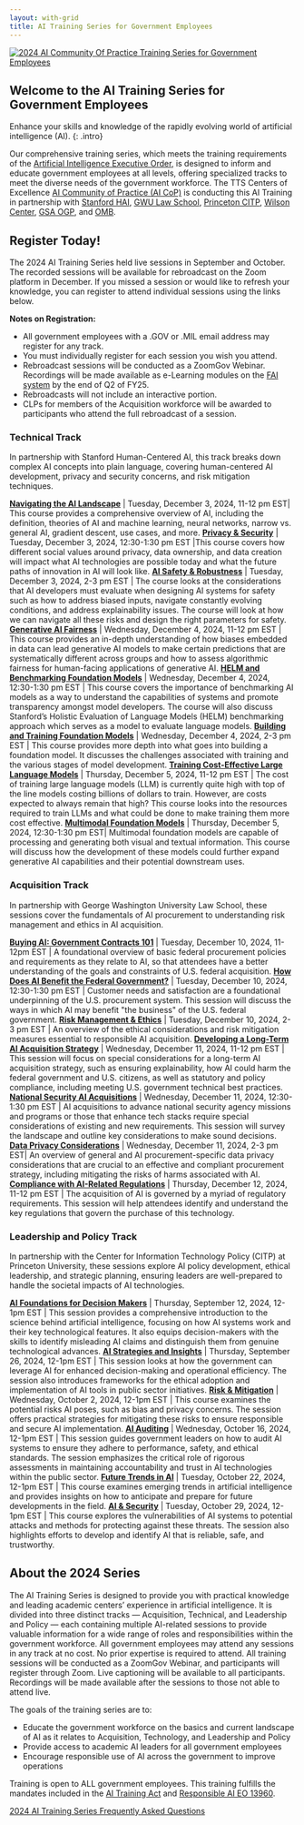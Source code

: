 ```yaml
---
layout: with-grid
title: AI Training Series for Government Employees
---
```

<a href="{{site.baseurl}}/images/2024AITrainingSeriesLogo.png" target="_blank" rel="noopener noreferrer">
<img src="{{site.baseurl}}/images/2024AITrainingSeriesLogo.png" alt="2024 AI Community Of Practice Training Series for Government Employees"></a>

## Welcome to the AI Training Series for Government Employees
Enhance your skills and knowledge of the rapidly evolving world of artificial intelligence (AI).
{: .intro} 

Our comprehensive training series, which meets the training requirements of the [Artificial Intelligence Executive Order](https://www.whitehouse.gov/briefing-room/presidential-actions/2023/10/30/executive-order-on-the-safe-secure-and-trustworthy-development-and-use-of-artificial-intelligence/), is designed to inform and educate government employees at all levels, offering specialized tracks to meet the diverse needs of the government workforce. The TTS Centers of Excellence [AI Community of Practice (AI CoP)](https://coe.gsa.gov/communities/ai.html) is conducting this AI Training in partnership with [Stanford HAI](https://hai.stanford.edu/), [GWU Law School](https://www.law.gwu.edu/), [Princeton CITP](https://citp.princeton.edu/), [Wilson Center](https://www.wilsoncenter.org/), [GSA OGP](https://www.gsa.gov/about-us/organization/office-of-governmentwide-policy), and [OMB](https://www.whitehouse.gov/omb/). 

## Register Today!

The 2024 AI Training Series held live sessions in September and October. The recorded sessions will be available for rebroadcast on the Zoom platform in December. If you missed a session or would like to refresh your knowledge, you can register to attend individual sessions using the links below. 

**Notes on Registration:**
*  All government employees with a .GOV or .MIL email address may register for any track.
*  You must individually register for each session you wish you attend.
*  Rebroadcast sessions will be conducted as a ZoomGov Webinar. Recordings will be made available as e-Learning modules on the [FAI system](https://id.dau.edu/app/dau_virtualcampus_1/exk5bw8t33Hj4e8mo297/sso/saml) by the end of Q2 of FY25.
*  Rebroadcasts will not include an interactive portion.
*  CLPs for members of the Acquisition workforce will be awarded to participants who attend the full rebroadcast of a session. 

### Technical Track
In partnership with Stanford Human-Centered AI, this track breaks down complex AI concepts into plain language, covering human-centered AI development, privacy and security concerns, and risk mitigation techniques.

[**Navigating the AI Landscape**](https://gsa.zoomgov.com/webinar/register/WN_KCRGl8TEQb6PZHDYKr3XyQ) | Tuesday, December 3, 2024, 11-12 pm EST| This course provides a comprehensive overview of AI, including the definition, theories of AI and machine learning, neural networks, narrow vs. general AI, gradient descent, use cases, and more.
[**Privacy & Security**](https://gsa.zoomgov.com/webinar/register/WN_-R1y4vRQRm2ddrcUFbj7Rw#/registration) | Tuesday, December 3, 2024, 12:30-1:30 pm EST |This course covers how different social values around privacy, data ownership, and data creation will impact what AI technologies are possible today and what the future paths of innovation in AI will look like.
[**AI Safety & Robustness**](https://gsa.zoomgov.com/webinar/register/WN_6PSxUTNdQ7OaBwLNx3tA6w#/registration) | Tuesday, December 3, 2024, 2-3 pm EST | The course looks at the considerations that AI developers must evaluate when designing AI systems for safety such as how to address biased inputs, navigate constantly evolving conditions, and address explainability issues. The course will look at how we can navigate all these risks and design the right parameters for safety. 
[**Generative AI Fairness**](https://gsa.zoomgov.com/webinar/register/WN_L6BZl1wvTtu9WhXCHhK0pg#/registration) | Wednesday, December 4, 2024, 11-12 pm EST | This course provides an in-depth understanding of how biases embedded in data can lead generative AI models to make certain predictions that are systematically different across groups and how to assess algorithmic fairness for human-facing applications of generative AI. 
[**HELM and Benchmarking Foundation Models**](https://gsa.zoomgov.com/webinar/register/WN_cmokgc34T8iUOyeCM5lJXw#/registration) | Wednesday, December 4, 2024, 12:30-1:30 pm EST | This course covers the importance of benchmarking AI models as a way to understand the capabilities of systems and promote transparency amongst model developers. The course will also discuss Stanford’s Holistic Evaluation of Language Models (HELM) benchmarking approach which serves as a model to evaluate language models. 
[**Building and Training Foundation Models**](https://gsa.zoomgov.com/webinar/register/WN_UUbth21oTDKsoN1Sg7zwsA#/registration) | Wednesday, December 4, 2024, 2-3 pm EST | This course provides more depth into what goes into building a foundation model. It discusses the challenges associated with training and the various stages of model development.
[**Training Cost-Effective Large Language Models**](https://gsa.zoomgov.com/webinar/register/WN_aM0Fwh8HRoaNFNyJk1BLdw#/registration) | Thursday, December 5, 2024, 11-12 pm EST | The cost of training large language models (LLM) is currently quite high with top of the line models costing billions of dollars to train. However, are costs expected to always remain that high? This course looks into the resources required to train LLMs and what could be done to make training them more cost effective.
[**Multimodal Foundation Models**](https://gsa.zoomgov.com/webinar/register/WN_bbDUF-K1TgC1oDenUSN08A#/registration) | Thursday, December 5, 2024, 12:30-1:30 pm EST| Multimodal foundation models are capable of processing and generating both visual and textual information. This course will discuss how the development of these models could further expand generative AI capabilities and their potential downstream uses.
 
### Acquisition Track
In partnership with George Washington University Law School, these sessions cover the fundamentals of AI procurement to understanding risk management and ethics in AI acquisition.

[**Buying AI: Government Contracts 101**](https://gsa.zoomgov.com/webinar/register/WN_5E3L-vgxTv2HQZ7hLtX0JQ#/registration) | Tuesday, December 10, 2024, 11-12pm EST | A foundational overview of basic federal procurement policies and requirements as they relate to AI, so that attendees have a better understanding of the goals and constraints of U.S. federal acquisition. 
[**How Does AI Benefit the Federal Government?**](https://gsa.zoomgov.com/webinar/register/WN_0W-UG0HFRciZ_bK42lATAA#/registration) | Tuesday, December 10, 2024, 12:30-1:30 pm EST | Customer needs and satisfaction are a foundational underpinning of the U.S. procurement system. This session will discuss the ways in which AI may benefit "the business" of the U.S. federal government.
[**Risk Management & Ethics**](https://gsa.zoomgov.com/webinar/register/WN_gae5Y6RHR1uWAYEu3QsDwQ#/registration) | Tuesday, December 10, 2024, 2-3 pm EST | An overview of the ethical considerations and risk mitigation measures essential to responsible AI acquisition.
[**Developing a Long-Term AI Acquisition Strategy**](https://gsa.zoomgov.com/webinar/register/WN_LesK2ljkT_qRXNcZ5-8xLQ#/registration) | Wednesday, December 11, 2024, 11-12 pm EST | This session will focus on special considerations for a long-term AI acquisition strategy, such as ensuring explainability, how AI could harm the federal government and U.S. citizens, as well as statutory and policy compliance, including meeting U.S. government technical best practices. 
[**National Security AI Acquisitions**](https://gsa.zoomgov.com/webinar/register/WN_eEV38GUHSwycXxag1r_ckQ#/registration) | Wednesday, December 11, 2024, 12:30-1:30 pm EST | AI acquisitions to advance national security agency missions and programs or those that enhance tech stacks require special considerations of existing and new requirements. This session will survey the landscape and outline key considerations to make sound decisions.
[**Data Privacy Considerations**](https://gsa.zoomgov.com/webinar/register/WN_GToCDXOKRhCzTfBqNYvmEw#/registration) | Wednesday, December 11, 2024, 2-3 pm EST| An overview of general and AI procurement-specific data privacy considerations that are crucial to an effective and compliant procurement strategy, including mitigating the risks of harms associated with AI.
[**Compliance with AI-Related Regulations**](https://gsa.zoomgov.com/webinar/register/WN_RAHyV0cjRVa5-uv8kYXWoQ#/registration) | Thursday, December 12, 2024, 11-12 pm EST | The acquisition of AI is governed by a myriad of  regulatory requirements. This session will help attendees identify and understand the key regulations that govern the purchase of this technology.


### Leadership and Policy Track
In partnership with the Center for Information Technology Policy (CITP) at Princeton University, these sessions explore AI policy development, ethical leadership, and strategic planning, ensuring leaders are well-prepared to handle the societal impacts of AI technologies.

[**AI Foundations for Decision Makers**](https://gsa.zoomgov.com/webinar/register/WN_eW9Xc4SMREqgEh5QqniqHA) | Thursday, September 12, 2024, 12-1pm EST | This session provides a comprehensive introduction to the science behind artificial intelligence, focusing on how AI systems work and their key technological features. It also equips decision-makers with the skills to identify misleading AI claims and distinguish them from genuine technological advances.
[**AI Strategies and Insights**](https://gsa.zoomgov.com/webinar/register/WN_0K_RcGgwTsiES9Hmrmt_3A) | Thursday, September 26, 2024, 12-1pm EST | This session looks at how the government can leverage AI for enhanced decision-making and operational efficiency. The session also introduces frameworks for the ethical adoption and implementation of AI tools in public sector initiatives.
[**Risk & Mitigation**](https://gsa.zoomgov.com/webinar/register/WN_09rru3h8QiSG0L0a54L3jQ) | Wednesday, October 2, 2024, 12-1pm EST | This course examines the potential risks AI poses, such as bias and privacy concerns. The session offers practical strategies for mitigating these risks to ensure responsible and secure AI implementation.
[**AI Auditing**](https://gsa.zoomgov.com/webinar/register/WN_0nbVT1WCQHGCFFbVNtbfTw) | Wednesday, October 16, 2024, 12-1pm EST | This session guides government leaders on how to audit AI systems to ensure they adhere to performance, safety, and ethical standards. The session emphasizes the critical role of rigorous assessments in maintaining accountability and trust in AI technologies within the public sector.
[**Future Trends in AI**](https://gsa.zoomgov.com/webinar/register/WN_GFFJbUzVReC59W7chQvz3w) | Tuesday, October 22, 2024, 12-1pm EST | This course examines emerging trends in artificial intelligence and provides insights on how to anticipate and prepare for future developments in the field.
[**AI & Security**](https://gsa.zoomgov.com/webinar/register/WN_96XLpWhwRY6bSDMWxe6cqw) | Tuesday, October 29, 2024, 12-1pm EST | This course explores the vulnerabilities of AI systems to potential attacks and methods for protecting against these threats. The session also highlights efforts to develop and identify AI that is reliable, safe, and trustworthy.
    
## About the 2024 Series
The AI Training Series is designed to provide you with practical knowledge and leading academic centers’ experience in artificial intelligence. It is divided into three distinct tracks — Acquisition, Technical, and Leadership and Policy — each containing multiple AI-related sessions to provide valuable information for a wide range of roles and responsibilities within the government workforce. All government employees may attend any sessions in any track at no cost. No prior expertise is required to attend. All training sessions will be conducted as a ZoomGov Webinar, and participants will register through Zoom. Live captioning will be available to all participants. Recordings will be made available after the sessions to those not able to attend live.  

The goals of the training series are to:
* Educate the government workforce on the basics and current landscape of AI as it relates to Acquisition, Technology, and Leadership and Policy
* Provide access to academic AI leaders for all government employees
* Encourage responsible use of AI across the government to improve operations

Training is open to ALL government employees. This training fulfills the mandates included in the [AI Training Act](https://www.congress.gov/117/plaws/publ207/PLAW-117publ207.pdf) and [Responsible AI EO 13960](https://www.federalregister.gov/documents/2020/12/08/2020-27065/promoting-the-use-of-trustworthy-artificial-intelligence-in-the-federal-government). 

<a href="{{site.baseurl}}/communities/AITrainingFAQ.html" class="usa-button">2024 AI Training Series Frequently Asked Questions</a>
 

